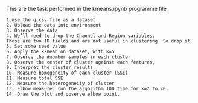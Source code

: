 This are the task performed in the kmeans.ipynb programme file
    
    1.use the g.csv file as a dataset
    2. Upload the data into environment
    3. Observe the data 
    4. We’ll need to drop the Channel and Region variables.  
    These are two ID fields and are not useful in clustering. So drop it.
    5. Set some seed value
    6. Apply the k-mean on dataset, with k=5
    7. Observe the #number samples in each cluster
    8. Observe the center of cluster against each features,
    9. Interpret the cluster results
    10. Measure homogeneity of each cluster (SSE)
    11. Measure total SSE
    12. Measure the heterogeneity of cluster 
    13. Elbow measure: run the algorithm 100 time for k=2 to 20. 
    14. Draw the plot and observe elbow point. 
